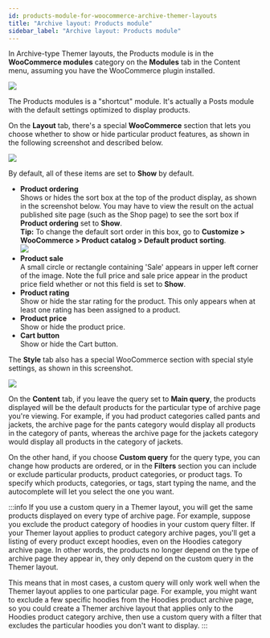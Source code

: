 ```yaml
---
id: products-module-for-woocommerce-archive-themer-layouts
title: "Archive layout: Products module"
sidebar_label: "Archive layout: Products module"
---
```


In Archive-type Themer layouts, the Products module is in the **WooCommerce modules** category on the **Modules** tab in the Content menu, assuming you have the WooCommerce plugin installed.

![](/img/products-module-for-woocommerce-archive-themer-layouts-d4600d40.png)

The Products modules is a "shortcut" module. It's actually a Posts module with the default settings optimized to display products.

On the **Layout** tab, there's a special **WooCommerce** section that lets you choose whether to show or hide particular product features, as shown in the following screenshot and described below.

![](/img/products-module-for-woocommerce-archive-themer-layouts-f7d2a225.png)

By default, all of these items are set to **Show** by default.

  * **Product ordering**  
  Shows or hides the sort box at the top of the product display, as shown in the screenshot below. You may have to view the result on the actual published site page (such as the Shop page) to see the sort box if **Product ordering** set to **Show**.  
    **Tip:** To change the default sort order in this box, go to **Customize > WooCommerce > Product catalog > Default product sorting**.  
  ![](/img/products-module-for-woocommerce-archive-themer-layouts-1f812226.png)
  * **Product sale**  
  A small circle or rectangle containing 'Sale' appears in upper left corner of the image. Note the full price and sale price appear in the product price field whether or not this field is set to **Show**.
  * **Product rating**  
  Show or hide the star rating for the product. This only appears when at least one rating has been assigned to a product.
  * **Product price**  
  Show or hide the product price.
  * **Cart button**  
  Show or hide the Cart button.

The **Style** tab also has a special WooCommerce section with special style settings, as shown in this screenshot.

![](/img/products-module-for-woocommerce-archive-themer-layouts-b25db982.png)

On the **Content** tab, if you leave the query set to **Main query**, the products displayed will be the default products for the particular type of archive page you're viewing. For example, if you had product categories called pants and jackets, the archive page for the pants category would display all products in the category of pants, whereas the archive page for the jackets category would display all products in the category of jackets.

On the other hand, if you choose **Custom query** for the query type, you can change how products are ordered, or in the **Filters** section you can include or exclude particular products, product categories, or product tags. To specify which products, categories, or tags, start typing the name, and the autocomplete will let you select the one you want.

:::info
If you use a custom query in a Themer layout, you will get the same products displayed on every type of archive page. For example, suppose you exclude the product category of hoodies in your custom query filter. If your Themer layout applies to product category archive pages, you'll get a listing of every product except hoodies, even on the Hoodies category archive page. In other words, the products no longer depend on the type of archive page they appear in, they only depend on the custom query in the Themer layout. 

This means that in most cases, a custom query will only work well when the Themer layout applies to one particular page. For example, you might want to exclude a few specific hoodies from the Hoodies product archive page, so you could create a Themer archive layout that applies only to the Hoodies product category archive, then use a custom query with a filter that excludes the particular hoodies you don't want to display.
:::
